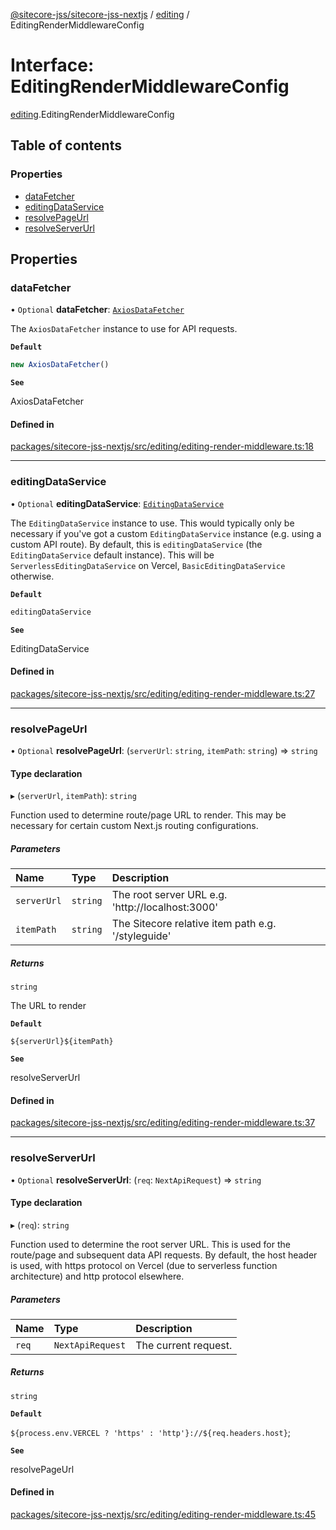 [@sitecore-jss/sitecore-jss-nextjs](../README.md) / [editing](../modules/editing.md) / EditingRenderMiddlewareConfig

# Interface: EditingRenderMiddlewareConfig

[editing](../modules/editing.md).EditingRenderMiddlewareConfig

## Table of contents

### Properties

- [dataFetcher](editing.EditingRenderMiddlewareConfig.md#datafetcher)
- [editingDataService](editing.EditingRenderMiddlewareConfig.md#editingdataservice)
- [resolvePageUrl](editing.EditingRenderMiddlewareConfig.md#resolvepageurl)
- [resolveServerUrl](editing.EditingRenderMiddlewareConfig.md#resolveserverurl)

## Properties

### dataFetcher

• `Optional` **dataFetcher**: [`AxiosDataFetcher`](../classes/index.AxiosDataFetcher.md)

The `AxiosDataFetcher` instance to use for API requests.

**`Default`**

```ts
new AxiosDataFetcher()
```

**`See`**

AxiosDataFetcher

#### Defined in

[packages/sitecore-jss-nextjs/src/editing/editing-render-middleware.ts:18](https://github.com/Sitecore/jss/blob/2c396326d/packages/sitecore-jss-nextjs/src/editing/editing-render-middleware.ts#L18)

___

### editingDataService

• `Optional` **editingDataService**: [`EditingDataService`](editing.EditingDataService.md)

The `EditingDataService` instance to use.
This would typically only be necessary if you've got a custom `EditingDataService` instance (e.g. using a custom API route).
By default, this is `editingDataService` (the `EditingDataService` default instance).
This will be `ServerlessEditingDataService` on Vercel, `BasicEditingDataService` otherwise.

**`Default`**

```ts
editingDataService
```

**`See`**

EditingDataService

#### Defined in

[packages/sitecore-jss-nextjs/src/editing/editing-render-middleware.ts:27](https://github.com/Sitecore/jss/blob/2c396326d/packages/sitecore-jss-nextjs/src/editing/editing-render-middleware.ts#L27)

___

### resolvePageUrl

• `Optional` **resolvePageUrl**: (`serverUrl`: `string`, `itemPath`: `string`) => `string`

#### Type declaration

▸ (`serverUrl`, `itemPath`): `string`

Function used to determine route/page URL to render.
This may be necessary for certain custom Next.js routing configurations.

##### Parameters

| Name | Type | Description |
| :------ | :------ | :------ |
| `serverUrl` | `string` | The root server URL e.g. 'http://localhost:3000' |
| `itemPath` | `string` | The Sitecore relative item path e.g. '/styleguide' |

##### Returns

`string`

The URL to render

**`Default`**

`${serverUrl}${itemPath}`

**`See`**

resolveServerUrl

#### Defined in

[packages/sitecore-jss-nextjs/src/editing/editing-render-middleware.ts:37](https://github.com/Sitecore/jss/blob/2c396326d/packages/sitecore-jss-nextjs/src/editing/editing-render-middleware.ts#L37)

___

### resolveServerUrl

• `Optional` **resolveServerUrl**: (`req`: `NextApiRequest`) => `string`

#### Type declaration

▸ (`req`): `string`

Function used to determine the root server URL. This is used for the route/page and subsequent data API requests.
By default, the host header is used, with https protocol on Vercel (due to serverless function architecture) and http protocol elsewhere.

##### Parameters

| Name | Type | Description |
| :------ | :------ | :------ |
| `req` | `NextApiRequest` | The current request. |

##### Returns

`string`

**`Default`**

`${process.env.VERCEL ? 'https' : 'http'}://${req.headers.host}`;

**`See`**

resolvePageUrl

#### Defined in

[packages/sitecore-jss-nextjs/src/editing/editing-render-middleware.ts:45](https://github.com/Sitecore/jss/blob/2c396326d/packages/sitecore-jss-nextjs/src/editing/editing-render-middleware.ts#L45)
